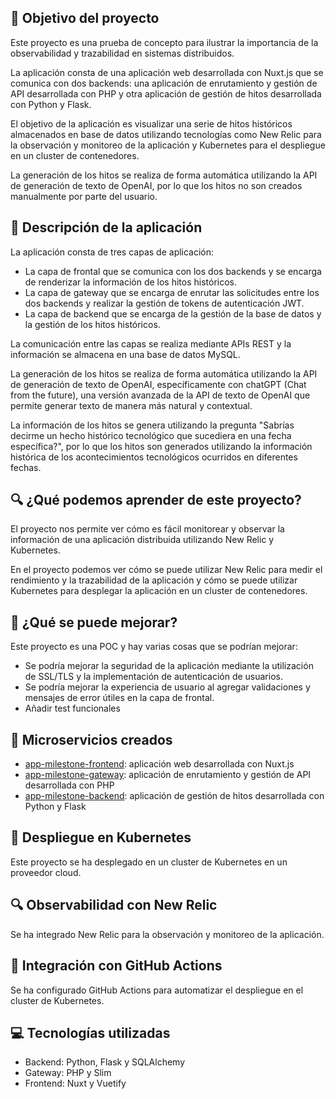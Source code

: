 

🎯 Objetivo del proyecto
------------------------

Este proyecto es una prueba de concepto para ilustrar la importancia de la observabilidad y trazabilidad en sistemas distribuidos.

La aplicación consta de una aplicación web desarrollada con Nuxt.js que se comunica con dos backends: una aplicación de enrutamiento y gestión de API desarrollada con PHP y otra aplicación de gestión de hitos desarrollada con Python y Flask.

El objetivo de la aplicación es visualizar una serie de hitos históricos almacenados en base de datos utilizando tecnologías como New Relic para la observación y monitoreo de la aplicación y Kubernetes para el despliegue en un cluster de contenedores.

La generación de los hitos se realiza de forma automática utilizando la API de generación de texto de OpenAI, por lo que los hitos no son creados manualmente por parte del usuario.

📝 Descripción de la aplicación
-----------------------------

La aplicación consta de tres capas de aplicación:

* La capa de frontal que se comunica con los dos backends y se encarga de renderizar la información de los hitos históricos.
* La capa de gateway que se encarga de enrutar las solicitudes entre los dos backends y realizar la gestión de tokens de autenticación JWT.
* La capa de backend que se encarga de la gestión de la base de datos y la gestión de los hitos históricos.

La comunicación entre las capas se realiza mediante APIs REST y la información se almacena en una base de datos MySQL.

La generación de los hitos se realiza de forma automática utilizando la API de generación de texto de OpenAI, específicamente con chatGPT (Chat from the future), una versión avanzada de la API de texto de OpenAI que permite generar texto de manera más natural y contextual.

La información de los hitos se genera utilizando la pregunta "Sabrías decirme un hecho histórico tecnológico que sucediera en una fecha específica?", por lo que los hitos son generados utilizando la información histórica de los acontecimientos tecnológicos ocurridos en diferentes fechas.

🔍 ¿Qué podemos aprender de este proyecto?
---------------------------------------

El proyecto nos permite ver cómo es fácil monitorear y observar la información de una aplicación distribuida utilizando New Relic y Kubernetes.

En el proyecto podemos ver cómo se puede utilizar New Relic para medir el rendimiento y la trazabilidad de la aplicación y cómo se puede utilizar Kubernetes para desplegar la aplicación en un cluster de contenedores.

🎯 ¿Qué se puede mejorar?
------------------------

Este proyecto es una POC y hay varias cosas que se podrían mejorar:

* Se podría mejorar la seguridad de la aplicación mediante la utilización de SSL/TLS y la implementación de autenticación de usuarios.
* Se podría mejorar la experiencia de usuario al agregar validaciones y mensajes de error útiles en la capa de frontal.
* Añadir test funcionales


🤝 Microservicios creados
---------------

* [app-milestone-frontend](https://github.com/luisdiaz/app-milestone-frontend): aplicación web desarrollada con Nuxt.js
* [app-milestone-gateway](https://github.com/luisdiaz/app-milestone-gateway): aplicación de enrutamiento y gestión de API desarrollada con PHP
* [app-milestone-backend](https://github.com/luisdiaz/app-milestone-backend): aplicación de gestión de hitos desarrollada con Python y Flask

🤖 Despliegue en Kubernetes
-------------------------

Este proyecto se ha desplegado en un cluster de Kubernetes en un proveedor cloud.

🔍 Observabilidad con New Relic
-------------------------------

Se ha integrado New Relic para la observación y monitoreo de la aplicación.

🤖 Integración con GitHub Actions
----------------------------

Se ha configurado GitHub Actions para automatizar el despliegue en el cluster de Kubernetes.

💻 Tecnologías utilizadas
-------------------------

* Backend: Python, Flask y SQLAlchemy
* Gateway: PHP y Slim 
* Frontend: Nuxt y Vuetify 